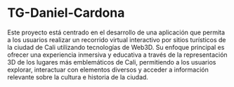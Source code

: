 # TG-Daniel-Cardona
Este proyecto está centrado en el desarrollo de una aplicación que permita a los usuarios realizar un recorrido virtual interactivo por sitios turísticos de la ciudad de Cali utilizando tecnologías de Web3D. Su enfoque principal es ofrecer una experiencia inmersiva y educativa a través de la representación 3D de los lugares más emblemáticos de Cali, permitiendo a los usuarios explorar, interactuar con elementos diversos y acceder a información relevante sobre la cultura e historia de la ciudad.